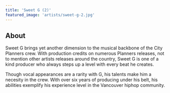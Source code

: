 ```yaml
---
title: 'Sweet G (2)'
featured_image: 'artists/sweet-g-2.jpg'
---
```


## About

Sweet G brings yet another dimension to the musical backbone of the City Planners crew. With production credits on numerous Planners releases, not to mention other artists releases around the country, Sweet G is one of a kind producer who always steps up a level with every beat he creates.

Though vocal appearances are a rarity with G, his talents make him a necesity in the crew. With over six years of producing under his belt, his abilities exemplify his experience level in the Vancouver hiphop community.

